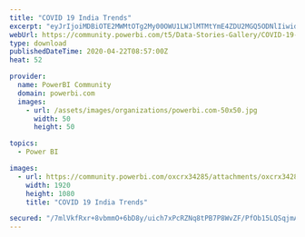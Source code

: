 ```yaml
---
title: "COVID 19 India Trends"
excerpt: "eyJrIjoiMDBiOTE2MWMtOTg2My00OWU1LWJlMTMtYmE4ZDU2MGQ5ODNlIiwidCI6IjI0N2MyMTU5LTI5ZWItNDVhOC05ZjVlLTQxMzgzZWRlOTAxNSJ9"
webUrl: https://community.powerbi.com/t5/Data-Stories-Gallery/COVID-19-India-Trends/m-p/1042123
type: download
publishedDateTime: 2020-04-22T08:57:00Z
heat: 52

provider:
  name: PowerBI Community
  domain: powerbi.com
  images:
    - url: /assets/images/organizations/powerbi.com-50x50.jpg
      width: 50
      height: 50

topics:
  - Power BI

images:
  - url: https://community.powerbi.com/oxcrx34285/attachments/oxcrx34285/DataStoriesGallery/3817/1/Covid%2019%20India.jpg
    width: 1920
    height: 1080
    title: "COVID 19 India Trends"

secured: "/7mlVkfRxr+8vbmmO+6bD8y/uich7xPcRZNq8tPB7P8WvZF/PfOb15LQSqjmAZdFusF7go92upzA/GSQDmjljX+IC0pnDvTjasuf+XwAsew9I89gRvl8BZkD3PnNrnxb/rwATbj3by3mMf09XpDAYnGSTx+A7VJr/+C752e1U1ITezLgmCG6KR26T7MRj/yyNkVEItKSV5Q7ygvfLL99WjBlb8Hx7DbnPuRRD06JyjZNFJ8SUMSmmelMIH2eGm3BqMGFbYavCTdzdP+fsTiso6I2tESzAVD8lUVMyQYL/DSNN9HtckSw7IXSsQi4n+qtPYmEo7IbRP+HgJsQtYgazsEdcNNWpyAUMD8a87nqqxZxOTaT1Qcuw6xrlkiLQI3N;Q+ljS1OMpndkey1nV7jCUA=="
---
```


